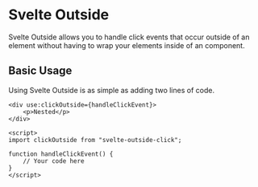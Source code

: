 # Svelte Outside

Svelte Outside allows you to handle click events that occur outside of an element without having to wrap your elements inside of an component.

## Basic Usage

Using Svelte Outside is as simple as adding two lines of code. 

```svelte
<div use:clickOutside={handleClickEvent}>
	<p>Nested</p>
</div>

<script>
import clickOutside from "svelte-outside-click";

function handleClickEvent() {
	// Your code here
}
</script>
```